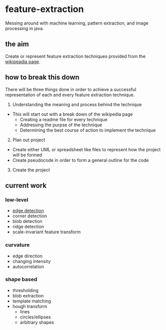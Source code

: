 # feature-extraction
Messing around with machine learning, pattern extraction, and image processing in java.

## the aim
Create or represent feature extraction techniques provided from the [wikipeadia page](https://en.wikipedia.org/wiki/Feature_extraction).

## how to break this down
There will be three things done in order to achieve a successful representation of each and every feature extraction technique.

1. Understanding the meaning and process behind the technique
  * This will start out with a break down of the wikipedia page
    * Creating a readme file for every technique
    * Addressing the purpse of the technique
    * Determining the best course of action to implement the technique
2. Plan out project
  * Create either UML or spreadsheet like files to represent how the project will be formed
  * Create pseudocode in order to form a general outline for the code
3. Create the project

## current work

### low-level
  * [edge detection](https://github.com/ajchili/feature-extraction/tree/master/edge%20detection)
  * corner detection
  * blob detection
  * ridge detection
  * scale-invariant feature transform
  
### curvature
  * edge direction
  * changing intensity
  * autocorrelation
  
### shape based
 * thresholding
 * blob extraction
 * template matching
 * hough transform
   * lines
   * circles/ellipses
   * arbitrary shapes
